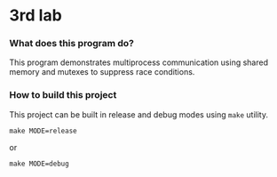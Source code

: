 # 3rd lab

### What does this program do?

This program demonstrates multiprocess communication using shared memory and mutexes to suppress race conditions.

### How to build this project

This project can be built in release and debug modes using `make` utility. 

```
make MODE=release
```

or

```
make MODE=debug
```
